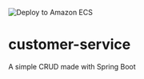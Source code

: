![Deploy to Amazon ECS](https://github.com/andersonbco/customer-service/workflows/Deploy%20to%20Amazon%20ECS/badge.svg)

# customer-service
A simple CRUD made with Spring Boot

